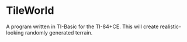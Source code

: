 # TileWorld
A program written in TI-Basic for the TI-84+CE. This will create realistic-looking randomly generated terrain.
